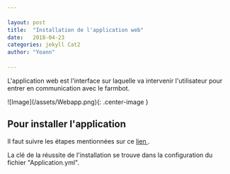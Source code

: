 ```yaml
---

layout: post
title:  "Installation de l'application web"
date:   2018-04-23
categories: jekyll Cat2
author: "Yoann"

---
```


<p> L'application web est l'interface sur laquelle va intervenir l'utilisateur pour entrer en communication avec le farmbot.</p>
![Image](/assets/Webapp.png){: .center-image }

<h2> Pour installer l'application </h2>

Il faut suivre les étapes mentionnées sur ce <a href = "https://github.com/FarmBot/Farmbot-Web-App#q-how-do-i-setup-an-instance-locally"> lien </a>.

La clé de la réussite de l'installation se trouve dans la configuration du fichier "Application.yml".
